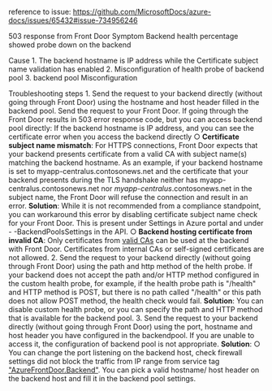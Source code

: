 reference to issue: https://github.com/MicrosoftDocs/azure-docs/issues/65432#issue-734956246 


503 response from Front Door
Symptom
Backend health percentage showed probe down on the backend

Cause
	1. The backend hostname is IP address while the Certificate subject name validation has enabled
	2. Misconfiguration of health probe of backend pool
	3. backend pool Misconfiguration
	
Troubleshooting steps
	1. Send the request to your backend directly (without going through Front Door) using the hostname and host header filled in the backend pool.
	Send the request to your Front Door.
	If going through the Front Door results in 503 error response code, but you can access backend pool directly:
	If the backend hostname is IP address, and  you can see the certificate error  when you access the backend directly
		○ **Certificate subject name mismatch**: For HTTPS connections, Front Door expects that your backend presents certificate from a valid CA with subject name(s) matching the backend hostname. As an example, if your backend hostname is set to myapp-centralus.contosonews.net and the certificate that your backend presents during the TLS handshake neither has myapp-centralus.contosonews.net nor *myapp-centralus*.contosonews.net in the subject name, the Front Door will refuse the connection and result in an error.
		**Solution**: While it is not recommended from a compliance standpoint, you can workaround this error by disabling certificate subject name check for your Front Door. This is present under Settings in Azure portal and under - -BackendPoolsSettings in the API.
		○ **Backend hosting certificate from invalid CA**: Only certificates from [valid CAs](https://docs.microsoft.com/en-us/azure/frontdoor/front-door-troubleshoot-allowed-ca) can be used at the backend with Front Door. Certificates from internal CAs or self-signed certificates are not allowed.
	2. Send the request to your backend directly (without going through Front Door) using the path and http method of the helth probe.
	If your backend does not accept the path and/or HTTP method configured in the custom health probe, for example, if the health probe path is "/health"  and HTTP method is POST, but there is no path called "/health" or this path does not allow POST method, the health check would fail.
	**Solution**: You can disable custom health probe, or you can specify the path and HTTP method that is available for the backend pool.
	3. Send the request to your backend directly (without going through Front Door) using the port, hostname and host header you have configured in the backendpool.
	If you are unable to access it, the configuration of backend pool is not appropriate.
	**Solution**:
		○ You can change the port listening on the backend host, check firewall settings did not block the traffic from IP range from service tag ["AzureFrontDoor.Backend"](https://www.microsoft.com/en-us/download/details.aspx?id=56519).
You can pick a valid hostname/ host header on the backend host and fill it in the backend pool settings.
